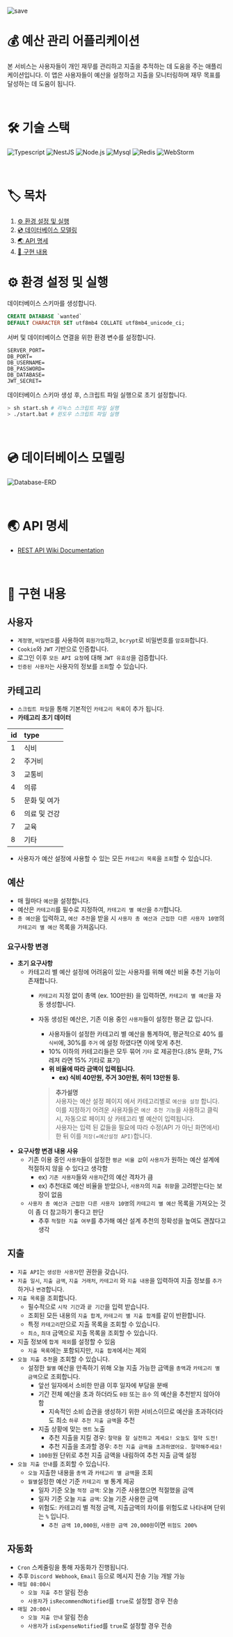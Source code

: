 ![save](https://github.com/laetipark/budget-manager/assets/68440583/a9d1c114-d60e-425f-85b0-ae4a93d0d3b8)

# 💰 예산 관리 어플리케이션

본 서비스는 사용자들이 개인 재무를 관리하고 지출을 추적하는 데
도움을 주는 애플리케이션입니다. 이 앱은 사용자들이 예산을 설정하고
지출을 모니터링하며 재무 목표를 달성하는 데 도움이 됩니다.

<br>

# 🛠️ 기술 스택

![Typescript](https://img.shields.io/badge/Typescript-3178C6?style=flat&logo=Javascript&logoColor=FFFFFF)
![NestJS](https://img.shields.io/badge/NestJS-E0234E?style=flat&logo=NestJS&logoColor=FFFFFFF)
![Node.js](https://img.shields.io/badge/Node.js-v18.18.2-DDDDDD?style=flat&logo=Node.js&logoColor=FFFFFF&labelColor=339933)
![Mysql](https://img.shields.io/badge/Mysql-8.0.35-DDDDDD?logo=mysql&labelColor=4479A1&logoColor=FFFFFF)
![Redis](https://img.shields.io/badge/Redis-2.1.0-DDDDDD?logo=redis&labelColor=DC382D&logoColor=FFFFFF)
![WebStorm](https://img.shields.io/badge/WebStorm-07B2F4?style=flat&logo=WebStorm&logoColor=FFFFFF)

<br>

# 🏷️ 목차

1. [:gear: 환경 설정 및 실행](#gear-환경-설정-및-실행)
2. [:cd: 데이터베이스 모델링](#cd-데이터베이스-모델링)
3. [:earth_asia: API 명세](#earthasia-API-명세)
4. [:bookmark_tabs: 구현 내용](#bookmarktabs-구현-내용)

# :gear: 환경 설정 및 실행

데이터베이스 스키마를 생성합니다.

```sql
CREATE DATABASE `wanted`
DEFAULT CHARACTER SET utf8mb4 COLLATE utf8mb4_unicode_ci;
```

서버 및 데이터베이스 연결을 위한 환경 변수를 설정합니다.

```dotenv
SERVER_PORT=
DB_PORT=
DB_USERNAME=
DB_PASSWORD=
DB_DATABASE=
JWT_SECRET=
```

데이터베이스 스키마 생성 후, 스크립트 파일 실행으로 초기 설정합니다.

```bash
> sh start.sh # 리눅스 스크립트 파일 실행
> ./start.bat # 윈도우 스크립트 파일 실행
```

<br>

# :cd: 데이터베이스 모델링

![Database-ERD](https://github.com/laetipark/budget-manager/assets/68440583/1bbb4f6e-0eda-49b2-b3f7-ae8762d18333)

<br>

# :earth_asia: API 명세

- [REST API Wiki Documentation](https://github.com/laetipark/budget-manager/wiki/docs)

<br>

# :bookmark_tabs: 구현 내용

## 사용자

- `계정명`, `비밀번호`를 사용하여 `회원가입`하고, `bcrypt`로 비밀번호를 `암호화`합니다.
- `Cookie`와 `JWT` 기반으로 인증합니다.
- 로그인 이후 `모든 API 요청`에 대해 `JWT 유효성`을 검증합니다.
- `인증된 사용자`는 사용자의 정보를 `조회`할 수 있습니다.

## 카테고리

- `스크립트 파일`을 통해 기본적인 `카테고리 목록`이 추가 됩니다.
- **카테고리 초기 데이터**

| id | type    |
|----|:--------|
| 1  | 식비      |
| 2  | 주거비     |
| 3  | 교통비     |
| 4  | 의류      |
| 5  | 문화 및 여가 |
| 6  | 의료 및 건강 |
| 7  | 교육      |
| 8  | 기타      |

- 사용자가 예산 설정에 사용할 수 있는 모든 `카테고리 목록`을 `조회`할 수 있습니다.

## 예산

- 매 월마다 `예산`을 설정합니다.
- 예산은 `카테고리`를 필수로 지정하여, `카테고리 별 예산`을 `추가`합니다.
- `총 예산`을 입력하고, `예산 추천`을 받을 시 `사용자 총 예산과 근접한 다른 사용자 10명`의 `카테고리 별 예산` 목록을 가져옵니다.

### 요구사항 변경

- **초기 요구사항**
    - 카테고리 별 예산 설정에 어려움이 있는 사용자를 위해 예산 비율 추천 기능이 존재합니다.
        - `카테고리` 지정 없이 총액 (ex. 100만원) 을 입력하면, `카테고리 별 예산`을 자동 생성합니다.
        - 자동 생성된 예산은, 기존 이용 중인 `사용자`들이 설정한 평균 값 입니다.
            - 사용자들이 설정한 카테고리 별 예산을 통계하여, 평균적으로 40% 를 `식비`에, 30%를 `주거` 에 설정 하였다면 이에 맞게 추천.
            - 10% 이하의 카테고리들은 모두 묶어 `기타` 로 제공한다.(8% 문화, 7% 레져 라면 15% 기타로 표기)
            - **위 비율에 따라 금액이 입력됩니다.**
                - **ex) 식비 40만원, 주거 30만원, 취미 13만원 등.**
    
          > **추가설명**  
          사용자는 예산 설정 페이지 에서 카테고리별로 `예산을 설정` 합니다.  
          이를 지정하기 어려운 사용자들은 `예산 추천 기능`을 사용하고 클릭 시, 자동으로 페이지 상 카테고리 별 예산이 입력됩니다.  
          사용자는 입력 된 값들을 필요에 따라 수정(API 가 아닌 화면에서) 한 뒤 이를 `저장(=예산설정 API)`합니다.
- **요구사항 변경 내용 사유**
    - 기존 이용 중인 `사용자`들이 설정한 `평균 비율 값`이 `사용자`가 원하는 예산 설계에 적절하지 않을 수 있다고 생각함
        - ex) `기존 사용자`들와 `사용자`간의 예산 격차가 큼
        - ex) 추천대로 예산 비율을 받았으나, `사용자`의 `지출 취향`을 고려받는다는 보장이 없음
    - `사용자 총 예산과 근접한 다른 사용자 10명`의 `카테고리 별 예산` 목록을 가져오는 것이 좀 더 참고하기 좋다고 판단
        - 추후 `적절한 지출 여부`를 추가해 예산 설계 추천의 정확성을 높여도 괜찮다고 생각

## 지출

- `지출 API`는 `생성한 사용자`만 권한을 갖습니다.
- `지출 일시`, `지출 금액`, `지출 거래처`, `카테고리` 와 `지출 내용`을 입력하여 지출 정보를 `추가`하거나 `변경`합니다.
- `지출 목록`을 조회합니다.
    - 필수적으로 `시작 기간`과 `끝 기간`을 입력 받습니다.
    - 조회된 모든 내용의 `지출 합계`, `카테고리 별 지출 합계`를 같이 반환합니다.
    - 특정 `카테고리`만으로 지출 목록을 조회할 수 있습니다.
    - `최소`, `최대` 금액으로 지출 목록을 조회할 수 있습니다.
- 지출 정보에 `합계 제외`를 설정할 수 있음
    - `지출 목록`에는 포함되지만, `지출 합계`에서는 제외
- `오늘 지출 추천`을 조회할 수 있습니다.
    - 설정한 `월별` 예산을 만족하기 위해 오늘 지출 가능한 금액을 `총액`과 `카테고리 별 금액`으로 조회합니다.
        - 앞선 일자에서 소비한 만큼 이후 일자에 부담을 분배
        - 기간 전체 예산을 초과 하더라도 `0원` 또는 `음수` 의 예산을 추천받지 않아야 함
            - 지속적인 소비 습관을 생성하기 위한 서비스이므로 예산을 초과하더라도 최소 `하루 추천 지출 금액`을 추천
        - 지출 상황에 맞는 `멘트` 노출
            - 추천 지출을 지킬 경우: `절약을 잘 실천하고 계세요! 오늘도 절약 도전!`
            - 추천 지출을 초과할 경우: `추천 지출 금액을 초과하였어요. 절약해주세요!`
        - `100원`원 단위로 추천 지출 금액을 내림하여 추천 지출 금액 설정
- `오늘 지출 안내`를 조회할 수 있습니다.
    - `오늘` 지출한 내용을 `총액` 과 `카테고리 별 금액`을 조회
    - `월별`설정한 예산 기준 `카테고리 별` 통계 제공
        - 일자 기준 오늘 `적정 금액`: 오늘 기준 사용했으면 적절했을 금액
        - 일자 기준 오늘 `지출 금액`: 오늘 기준 사용한 금액
        - 위험도: 카테고리 별 적정 금액, 지출금액의 차이를 위험도로 나타내며 단위는 `%` 입니다.
            - `추천 금액 10,000원`, `사용한 금액 20,000원`이면 `위험도 200%`

## 자동화

- `Cron` 스케줄링을 통해 자동화가 진행됩니다.
- 추후 `Discord Webhook`, `Email` 등으로 메시지 전송 기능 개발 가능
- `매일 08:00시`
    - `오늘 지출 추천` 알림 전송
    - `사용자`가 `isRecommendNotified`를 `true`로 설정할 경우 전송
- `매일 20:00시`
    - `오늘 지출 안내` 알림 전송
    - `사용자`가 `isExpenseNotified`를 `true`로 설정할 경우 전송
